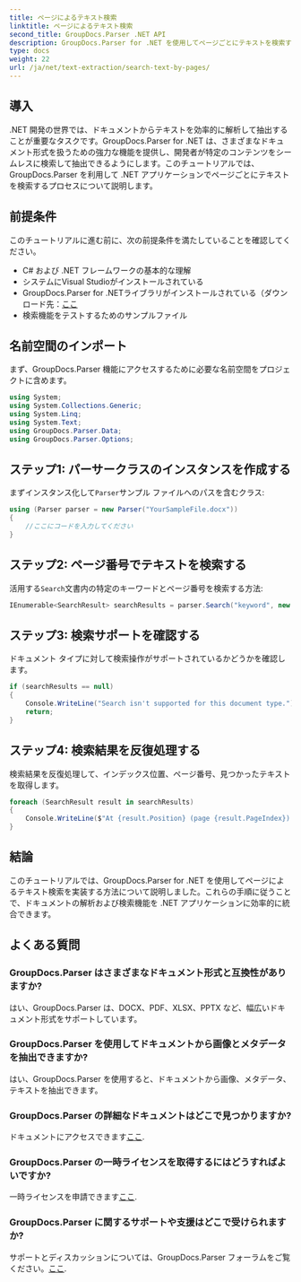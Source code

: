 ```yaml
---
title: ページによるテキスト検索
linktitle: ページによるテキスト検索
second_title: GroupDocs.Parser .NET API
description: GroupDocs.Parser for .NET を使用してページごとにテキストを検索する方法を学習します。.NET アプリケーションのドキュメントから特定のコンテンツを効率的に抽出します。
type: docs
weight: 22
url: /ja/net/text-extraction/search-text-by-pages/
---
```

## 導入
.NET 開発の世界では、ドキュメントからテキストを効率的に解析して抽出することが重要なタスクです。GroupDocs.Parser for .NET は、さまざまなドキュメント形式を扱うための強力な機能を提供し、開発者が特定のコンテンツをシームレスに検索して抽出できるようにします。このチュートリアルでは、GroupDocs.Parser を利用して .NET アプリケーションでページごとにテキストを検索するプロセスについて説明します。
## 前提条件
このチュートリアルに進む前に、次の前提条件を満たしていることを確認してください。
- C# および .NET フレームワークの基本的な理解
- システムにVisual Studioがインストールされている
- GroupDocs.Parser for .NETライブラリがインストールされている（ダウンロード先：[ここ](https://releases.groupdocs.com/parser/net/）)
- 検索機能をテストするためのサンプルファイル
## 名前空間のインポート
まず、GroupDocs.Parser 機能にアクセスするために必要な名前空間をプロジェクトに含めます。
```csharp
using System;
using System.Collections.Generic;
using System.Linq;
using System.Text;
using GroupDocs.Parser.Data;
using GroupDocs.Parser.Options;
```
## ステップ1: パーサークラスのインスタンスを作成する
まずインスタンス化して`Parser`サンプル ファイルへのパスを含むクラス:
```csharp
using (Parser parser = new Parser("YourSampleFile.docx"))
{
    //ここにコードを入力してください
}
```
## ステップ2: ページ番号でテキストを検索する
活用する`Search`文書内の特定のキーワードとページ番号を検索する方法:
```csharp
IEnumerable<SearchResult> searchResults = parser.Search("keyword", new SearchOptions(false, false, false, true));
```
## ステップ3: 検索サポートを確認する
ドキュメント タイプに対して検索操作がサポートされているかどうかを確認します。
```csharp
if (searchResults == null)
{
    Console.WriteLine("Search isn't supported for this document type.");
    return;
}
```
## ステップ4: 検索結果を反復処理する
検索結果を反復処理して、インデックス位置、ページ番号、見つかったテキストを取得します。
```csharp
foreach (SearchResult result in searchResults)
{
    Console.WriteLine($"At {result.Position} (page {result.PageIndex}): {result.Text}");
}
```
## 結論
このチュートリアルでは、GroupDocs.Parser for .NET を使用してページによるテキスト検索を実装する方法について説明しました。これらの手順に従うことで、ドキュメントの解析および検索機能を .NET アプリケーションに効率的に統合できます。

## よくある質問
### GroupDocs.Parser はさまざまなドキュメント形式と互換性がありますか?
はい、GroupDocs.Parser は、DOCX、PDF、XLSX、PPTX など、幅広いドキュメント形式をサポートしています。
### GroupDocs.Parser を使用してドキュメントから画像とメタデータを抽出できますか?
はい、GroupDocs.Parser を使用すると、ドキュメントから画像、メタデータ、テキストを抽出できます。
### GroupDocs.Parser の詳細なドキュメントはどこで見つかりますか?
ドキュメントにアクセスできます[ここ](https://reference.groupdocs.com/parser/net/).
### GroupDocs.Parser の一時ライセンスを取得するにはどうすればよいですか?
一時ライセンスを申請できます[ここ](https://purchase.groupdocs.com/temporary-license/).
### GroupDocs.Parser に関するサポートや支援はどこで受けられますか?
サポートとディスカッションについては、GroupDocs.Parser フォーラムをご覧ください。[ここ](https://forum.groupdocs.com/c/parser/17).